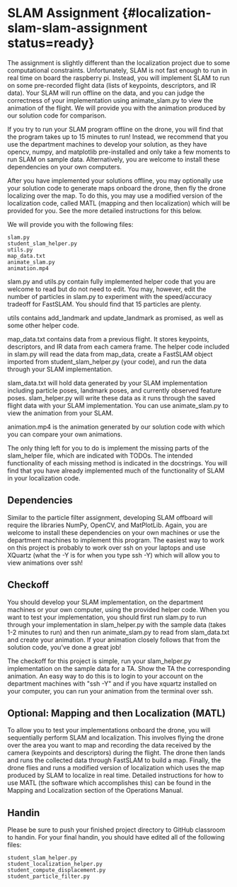 # SLAM Assignment {#localization-slam-slam-assignment status=ready}

The assignment is slightly different than the localization project due to some computational constraints. Unfortunately, SLAM is not fast enough to run in real time on board the raspberry pi. Instead, you will implement SLAM to run on some pre-recorded flight data (lists of keypoints, descriptors, and IR data). Your SLAM will run offline on the data, and you can judge the correctness of your implementation using animate_slam.py to view the animation of the flight. We will provide you with the animation produced by our solution code for comparison.

If you try to run your SLAM program offline on the drone, you will find that the program takes up to 15 minutes to run! Instead, we recommend that you use the department machines to develop your solution, as they have opencv, numpy, and matplotlib pre-installed and only take a few moments to run SLAM on sample data. Alternatively, you are welcome to install
these dependencies on your own computers.

After you have implemented your solutions offline, you may optionally
use your solution code to generate maps onboard the drone, then fly the
drone localizing over the map. To do this, you may use a modified version of the
localization code, called MATL (mapping and then localization) which will be provided
for you. See the more detailed instructions for this below.

We will provide you with the following files:

    slam.py
    student_slam_helper.py
    utils.py
    map_data.txt
    animate_slam.py
    animation.mp4

slam.py and utils.py contain fully implemented helper code that you are welcome to read but do not need to edit. You may, however, edit the number of particles in slam.py to experiment with the speed/accuracy tradeoff for FastSLAM. You should find that 15 particles are plenty.

utils contains add_landmark and update_landmark as promised, as well as some other helper code.

map_data.txt contains data from a previous flight. It stores keypoints, descriptors, and IR data from each camera frame. The helper code included in slam.py will read the data from map_data, create a FastSLAM object imported from student_slam_helper.py (your code), and run the data through your SLAM implementation.

slam_data.txt will hold data generated by your SLAM implementation including particle poses, landmark poses, and currently observed feature poses. slam_helper.py will write these data as it runs through the saved flight data with your SLAM implementation. You can use animate_slam.py to view the animation from your SLAM.

animation.mp4 is the animation generated by our solution code with which you can compare your own animations.

The only thing left for you to do is implement the missing parts of the slam_helper file, which are indicated with TODOs. The intended functionality of each missing method is indicated in the docstrings. You will find that you have already
implemented much of the functionality of SLAM in your localization code.

## Dependencies

Similar to the particle filter assignment, developing SLAM offboard will require the libraries
NumPy, OpenCV, and MatPlotLib. Again, you are welcome to install these dependencies on your
own machines or use the department machines to implement this program. The easiest way to work
on this project is probably to work over ssh on your laptops and use XQuartz (what the -Y is for when you
type ssh -Y) which will allow you to view animations over ssh!

## Checkoff
You should develop your SLAM implementation, on the department machines or your own computer, using the provided helper code. When you want to test your implementation, you should first run slam.py to run through your implementation in slam_helper.py with the sample data (takes 1-2 minutes to run) and then run animate_slam.py to read from slam_data.txt and create your animation. If your animation closely follows that from the solution code, you've done a great job!

The checkoff for this project is simple, run your slam_helper.py implementation on the sample data for a TA. Show the TA the corresponding animation. An easy way to do this is to login to your account on the department machines with "ssh -Y" and if you have xquartz installed on your computer, you can run your animation from the terminal over ssh.

## Optional: Mapping and then Localization (MATL)

To allow you to test your implementations onboard the drone, you will sequentially perform SLAM and localization. This involves flying the drone over the area you want to map and recording the data received by the camera (keypoints and descriptors) during the flight. The drone then lands and runs the collected data through FastSLAM to build a map. Finally, the drone flies and runs a modified version of localization which uses the map produced by SLAM to localize in real time. Detailed instructions
for how to use MATL (the software which accomplishes this) can be found in the Mapping and Localization section
of the Operations Manual.

## Handin
Please be sure to push your finished project directory to GitHub classroom to
handin. For your final handin, you should have edited all of the following files:

    student_slam_helper.py
    student_localization_helper.py
    student_compute_displacement.py
    student_particle_filter.py
